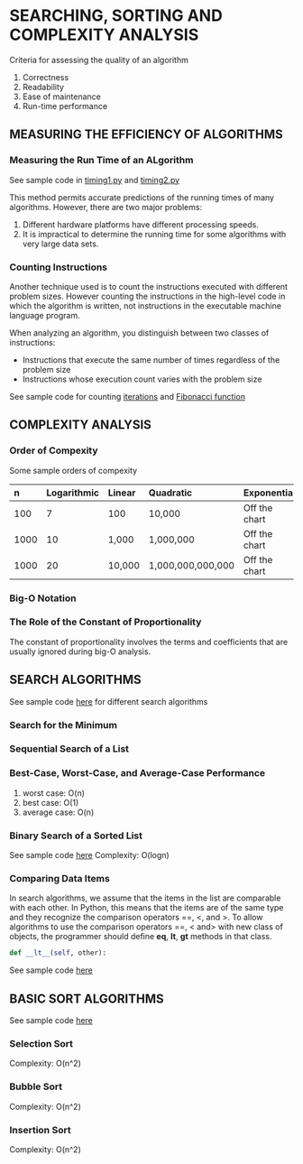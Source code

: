 # SEARCHING, SORTING AND COMPLEXITY ANALYSIS
Criteria for assessing the quality of an algorithm
1. Correctness
2. Readability
3. Ease of maintenance
4. Run-time performance

## MEASURING THE EFFICIENCY OF ALGORITHMS

### Measuring the Run Time of an ALgorithm
See sample code in [timing1.py](/Chapter3/timing1.py) and [timing2.py](/Chapter3/timing2.py)

This method permits accurate predictions of the running times of many algorithms. However, there are two major problems:
1. Different hardware platforms have different processing speeds. 
2. It is impractical to determine the running time for some algorithms with very large data sets.

### Counting Instructions
Another technique used is to count the instructions executed with different problem sizes. However counting the instructions in the high-level code in which the algorithm is written, not instructions in the executable machine language program.

When analyzing an algorithm, you distinguish between two classes of instructions:
* Instructions that execute the same number of times regardless of the problem size
* Instructions whose execution count varies with the problem size

See sample code for counting [iterations](/Chapter3/counting.py) and [Fibonacci function](/Chapter3/countfib.py)

## COMPLEXITY ANALYSIS
### Order of Compexity
Some sample orders of compexity

|n|Logarithmic|Linear|Quadratic|Exponential|
|:---|:---|:---|:---|:---|
|100|7|100|10,000|Off the chart|
|1000|10|1,000|1,000,000|Off the chart|
|1000|20|10,000|1,000,000,000,000|Off the chart|

### Big-O Notation

### The Role of the Constant of Proportionality
The constant of proportionality involves the terms and coefficients that are usually ignored during big-O analysis.


## SEARCH ALGORITHMS
See sample code [here](/Chapter3/Search.py) for different search algorithms

### Search for the Minimum
### Sequential Search of a List
### Best-Case, Worst-Case, and Average-Case Performance
1. worst case: O(n)
2. best case: O(1)
3. average case: O(n)

### Binary Search of a Sorted List
See sample code [here](/Chapter3/Search.py)
Complexity: O(logn)

### Comparing Data Items
In search algorithms, we assume that the items in the list are comparable with each other. In Python, this means that the items are of the same type and they recognize the comparison operators ==, <, and >.
To allow algorithms to use the comparison operators ==, < and> with new class of objects, the programmer should define __eq__, __lt__, __gt__ methods in that class.
```python
def __lt__(self, other):
```
See sample code [here](/Chapter3/SavingAccount.py)

## BASIC SORT ALGORITHMS
See sample code [here](/Chapter3/sort.py)
### Selection Sort
Complexity: O(n^2)
### Bubble Sort
Complexity: O(n^2)
### Insertion Sort
Complexity: O(n^2)
